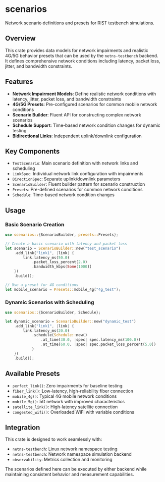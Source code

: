 # scenarios

Network scenario definitions and presets for RIST testbench simulations.

## Overview

This crate provides data models for network impairments and realistic 4G/5G behavior presets that can be used by the `netns-testbench` backend. It defines comprehensive network conditions including latency, packet loss, jitter, and bandwidth constraints.

## Features

- **Network Impairment Models**: Define realistic network conditions with latency, jitter, packet loss, and bandwidth constraints
- **4G/5G Presets**: Pre-configured scenarios for common mobile network conditions
- **Scenario Builder**: Fluent API for constructing complex network scenarios
- **Schedule Support**: Time-based network condition changes for dynamic testing
- **Bidirectional Links**: Independent uplink/downlink configuration

## Key Components

- `TestScenario`: Main scenario definition with network links and scheduling
- `LinkSpec`: Individual network link configuration with impairments
- `DirectionSpec`: Separate uplink/downlink parameters
- `ScenarioBuilder`: Fluent builder pattern for scenario construction
- `Presets`: Pre-defined scenarios for common network conditions
- `Schedule`: Time-based network condition changes

## Usage

### Basic Scenario Creation

```rust
use scenarios::{ScenarioBuilder, presets::Presets};

// Create a basic scenario with latency and packet loss
let scenario = ScenarioBuilder::new("test_scenario")
    .add_link("link1", |link| {
        link.latency_ms(50.0)
            .packet_loss_percent(2.0)
            .bandwidth_kbps(Some(1000))
    })
    .build();

// Use a preset for 4G conditions
let mobile_scenario = Presets::mobile_4g("4g_test");
```

### Dynamic Scenarios with Scheduling

```rust
use scenarios::{ScenarioBuilder, Schedule};

let dynamic_scenario = ScenarioBuilder::new("dynamic_test")
    .add_link("link1", |link| {
        link.latency_ms(20.0)
            .schedule(Schedule::new()
                .at_time(30.0, |spec| spec.latency_ms(100.0))
                .at_time(60.0, |spec| spec.packet_loss_percent(5.0))
            )
    })
    .build();
```

## Available Presets

- `perfect_link()`: Zero impairments for baseline testing
- `fiber_link()`: Low-latency, high-reliability fiber connection
- `mobile_4g()`: Typical 4G mobile network conditions
- `mobile_5g()`: 5G network with improved characteristics
- `satellite_link()`: High-latency satellite connection
- `congested_wifi()`: Overloaded WiFi with variable conditions

## Integration

This crate is designed to work seamlessly with:
- `netns-testbench`: Linux network namespace testing
- `netns-testbench`: Network namespace simulation backend
- `observability`: Metrics collection and monitoring

The scenarios defined here can be executed by either backend while maintaining consistent behavior and measurement capabilities.